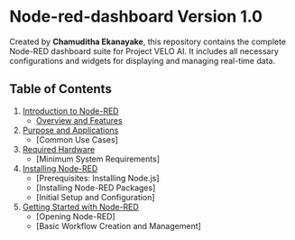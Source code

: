 # Node-red-dashboard **Version 1.0**

<a name="top"></a>

Created by **Chamuditha Ekanayake**, this repository contains the complete Node-RED dashboard suite for Project VELO AI. It includes all necessary configurations and widgets for displaying and managing real-time data.

## Table of Contents
1. [Introduction to Node-RED](#flashing-the-orin-nx)
    - [Overview and Features](#from-terminal)
2. [Purpose and Applications](#automatic-device-set-up-order)
    - [Common Use Cases]
3. [Required Hardware](#manual-device-set-up-order)
    - [Minimum System Requirements]
4. [Installing Node-RED](#project-velo-github-set-up)
    - [Prerequisites: Installing Node.js]
    - [Installing Node-RED Packages]
    - [Initial Setup and Configuration]
5. [Getting Started with Node-RED](#project-velo-github-set-up)
    - [Opening Node-RED]
    - [Basic Workflow Creation and Management]
